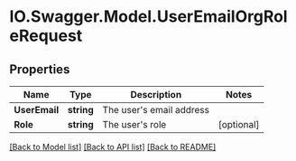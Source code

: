 # IO.Swagger.Model.UserEmailOrgRoleRequest
## Properties

Name | Type | Description | Notes
------------ | ------------- | ------------- | -------------
**UserEmail** | **string** | The user&#x27;s email address | 
**Role** | **string** | The user&#x27;s role | [optional] 

[[Back to Model list]](../README.md#documentation-for-models) [[Back to API list]](../README.md#documentation-for-api-endpoints) [[Back to README]](../README.md)

